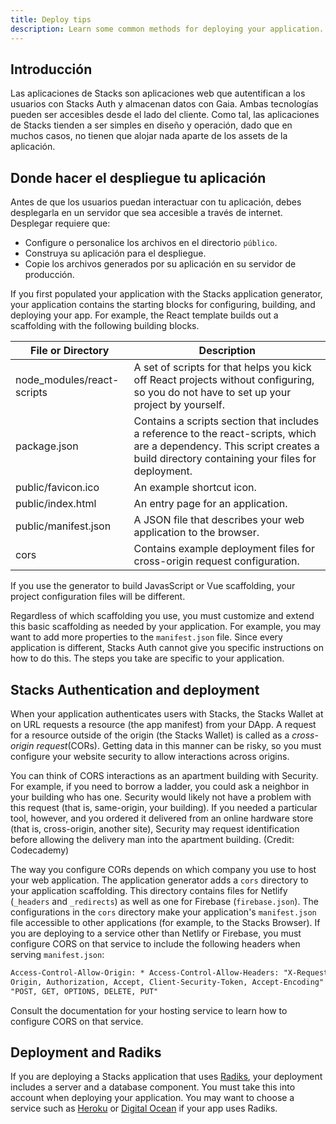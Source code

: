 ```yaml
---
title: Deploy tips
description: Learn some common methods for deploying your application.
---
```


## Introducción

Las aplicaciones de Stacks son aplicaciones web que autentifican a los usuarios con Stacks Auth y almacenan datos con Gaia. Ambas tecnologías pueden ser accesibles desde el lado del cliente. Como tal, las aplicaciones de Stacks tienden a ser simples en diseño y operación, dado que en muchos casos, no tienen que alojar nada aparte de los assets de la aplicación.

## Donde hacer el despliegue tu aplicación

Antes de que los usuarios puedan interactuar con tu aplicación, debes desplegarla en un servidor que sea accesible a través de internet. Desplegar requiere que:

- Configure o personalice los archivos en el directorio `público`.
- Construya su aplicación para el despliegue.
- Copie los archivos generados por su aplicación en su servidor de producción.

If you first populated your application with the Stacks application generator, your application contains the starting blocks for configuring, building, and deploying your app. For example, the React template builds out a scaffolding with the following building blocks.

| File or Directory          | Description                                                                                                                                                                    |
| -------------------------- | ------------------------------------------------------------------------------------------------------------------------------------------------------------------------------ |
| node_modules/react-scripts | A set of scripts for that helps you kick off React projects without configuring, so you do not have to set up your project by yourself.                                        |
| package.json               | Contains a scripts section that includes a reference to the react-scripts, which are a dependency. This script creates a build directory containing your files for deployment. |
| public/favicon.ico         | An example shortcut icon.                                                                                                                                                      |
| public/index.html          | An entry page for an application.                                                                                                                                              |
| public/manifest.json       | A JSON file that describes your web application to the browser.                                                                                                                |
| cors                       | Contains example deployment files for cross-origin request configuration.                                                                                                      |

If you use the generator to build JavasScript or Vue scaffolding, your project configuration files will be different.

Regardless of which scaffolding you use, you must customize and extend this basic scaffolding as needed by your application. For example, you may want to add more properties to the `manifest.json` file. Since every application is different, Stacks Auth cannot give you specific instructions on how to do this. The steps you take are specific to your application.

## Stacks Authentication and deployment

When your application authenticates users with Stacks, the Stacks Wallet at on URL requests a resource (the app manifest) from your DApp. A request for a resource outside of the origin (the Stacks Wallet) is called as a _cross-origin request_(CORs). Getting data in this manner can be risky, so you must configure your website security to allow interactions across origins.

You can think of CORS interactions as an apartment building with Security. For example, if you need to borrow a ladder, you could ask a neighbor in your building who has one. Security would likely not have a problem with this request (that is, same-origin, your building). If you needed a particular tool, however, and you ordered it delivered from an online hardware store (that is, cross-origin, another site), Security may request identification before allowing the delivery man into the apartment building. (Credit: Codecademy)

The way you configure CORs depends on which company you use to host your web application. The application generator adds a `cors` directory to your application scaffolding. This directory contains files for Netlify (`_headers` and `_redirects`) as well as one for Firebase (`firebase.json`). The configurations in the `cors` directory make your application's `manifest.json` file accessible to other applications (for example, to the Stacks Browser). If you are deploying to a service other than Netlify or Firebase, you must configure CORS on that service to include the following headers when serving `manifest.json`:

```html
Access-Control-Allow-Origin: * Access-Control-Allow-Headers: "X-Requested-With, Content-Type,
Origin, Authorization, Accept, Client-Security-Token, Accept-Encoding" Access-Control-Allow-Methods:
"POST, GET, OPTIONS, DELETE, PUT"
```

Consult the documentation for your hosting service to learn how to configure CORS on that service.

## Deployment and Radiks

If you are deploying a Stacks application that uses [Radiks](https://github.com/stacks-network/radiks), your deployment includes a server and a database component. You must take this into account when deploying your application. You may want to choose a service such as [Heroku](https://www.heroku.com) or [Digital Ocean](https://www.digitalocean.com) if your app uses Radiks.
